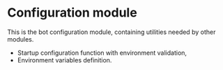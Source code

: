 # Configuration module

This is the bot configuration module, containing utilities needed by other modules.

- Startup configuration function with environment validation,
- Environment variables definition.
